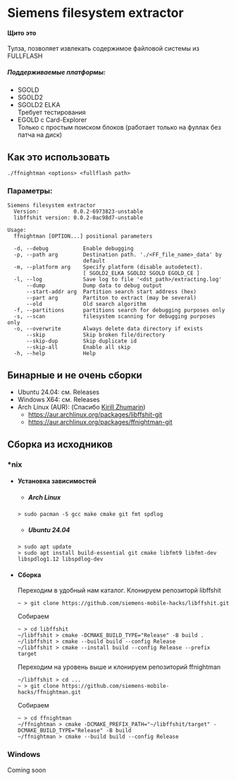 # Siemens filesystem extractor

#### Щито это
Тулза, позволяет извлекать содержимое файловой системы из FULLFLASH

##### Поддерживаемые платформы:
- SGOLD
- SGOLD2
- SGOLD2 ELKA \
Требует тестирования
- EGOLD с Card-Explorer \
Только с простым поиском блоков (работает только на фуллах без патча на диск)

## Как это использовать
```./ffnightman <options> <fullflash path>```

### Параметры:

```
Siemens filesystem extractor
  Version:           0.0.2-6973823-unstable
  libffshit version: 0.0.2-0ac98d7-unstable

Usage:
  ffnightman [OPTION...] positional parameters

  -d, --debug           Enable debugging
  -p, --path arg        Destination path. './<FF_file_name>_data' by
                        default
  -m, --platform arg    Specify platform (disable autodetect).
                        [ SGOLD2_ELKA SGOLD2 SGOLD EGOLD_CE ]
  -l, --log             Save log to file '<dst_path>/extracting.log'
      --dump            Dump data to debug output
      --start-addr arg  Partition search start address (hex)
      --part arg        Partiton to extract (may be several)
      --old             Old search algorithm
  -f, --partitions      partitions search for debugging purposes only
  -s, --scan            filesystem scanning for debugging purposes only
  -o, --overwrite       Always delete data directory if exists
      --skip            Skip broken file/directory
      --skip-dup        Skip duplicate id
      --skip-all        Enable all skip
  -h, --help            Help
```

## Бинарные и не очень сборки
- Ubuntu 24.04: см. Releases
- Windows X64: см. Releases
- Arch Linux (AUR): (Спасибо <a href="mailto:kirill.zhumarin@gmail.com">Kirill Zhumarin</a>)
  - https://aur.archlinux.org/packages/libffshit-git
  - https://aur.archlinux.org/packages/ffnightman-git

## Сборка из исходников
### *nix 
  - #### Установка зависимостей
    - ##### Arch Linux
     ```
     > sudo pacman -S gcc make cmake git fmt spdlog
     ```

    - ##### Ubuntu 24.04
    ```
    > sudo apt update
    > sudo apt install build-essential git cmake libfmt9 libfmt-dev libspdlog1.12 libspdlog-dev
    ```

  - #### Сборка
    Переходим в удобный нам каталог.
    Клонируем репозиторй libffshit

    ```
    ~ > git clone https://github.com/siemens-mobile-hacks/libffshit.git
    ```
    Собираем
    ```
    ~ > cd libffshit
    ~/libffshit > cmake -DCMAKE_BUILD_TYPE="Release" -B build .
    ~/libffshit > cmake --build build --config Release
    ~/libffshit > cmake --install build --config Release --prefix target
    ```

    Переходим на уровень выше и клонируем репозиторий ffnightman

    ```
    ~/libffshit > cd ...
    ~ > git clone https://github.com/siemens-mobile-hacks/ffnightman.git
    ```
    Собираем
    ```
    ~ > cd ffnightman
    ~/ffnightman > cmake -DCMAKE_PREFIX_PATH="~/libffshit/target" -DCMAKE_BUILD_TYPE="Release" -B build
    ~/ffnightman > cmake --build build --config Release
    ```
### Windows
Coming soon
